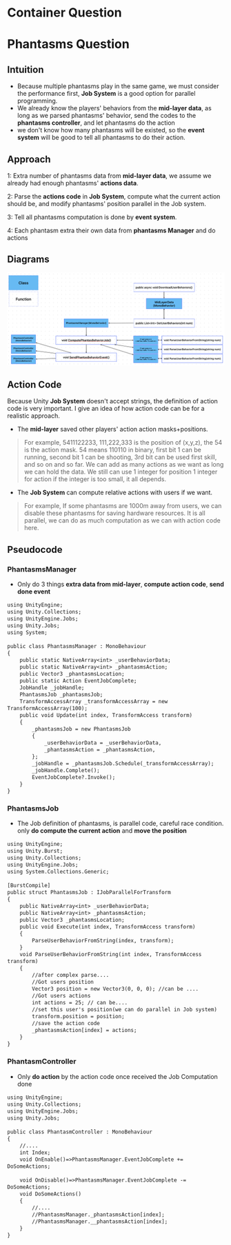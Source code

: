 # Container Question

# Phantasms Question
## Intuition
- Because multiple phantasms play in the same game, we must consider the performance first, **Job System** is a good option for parallel programming. 
- We already know the players' behaviors from the **mid-layer data**, as long as we parsed phantasms' behavior, send the codes to the **phantasms controller**, and let phantasms do the action
- we don't know how many phantasms will be existed, so the **event system** will be good to tell all phantasms to do their action.

## Approach
1: Extra number of phantasms data from **mid-layer data**, we assume we already had enough phantasms' **actions data**.

2: Parse the **actions code** in **Job System**, compute what the current action should be, and modify phantasms' position parallel in the Job system.

3: Tell all phantasms computation is done by **event system**.

4: Each phantasm extra their own data from **phantasms Manager** and do actions

## Diagrams
![Picture](./Concept.png)

## Action Code
Because Unity **Job System** doesn't accept strings, the definition of action code is very important. I give an idea of how action code can be for a realistic approach.

- The **mid-layer** saved other players' action action masks+positions. 

> For example, 5411122233, 111,222,333 is the position of (x,y,z), the 54 is the action mask. 54 means 110110 in binary, first bit 1 can be running, second bit 1 can be shooting, 3rd bit can be used first skill, and so on and so far. We can add as many actions as we want as long we can hold the data. We still can use 1 integer for position 1 integer for action if the integer is too small, it all depends.

- The **Job System** can compute relative actions with users if we want.

> For example, If some phantasms are 1000m away from users, we can disable these phantasms for saving hardware resources. It is all parallel, we can do as much computation as we can with action code here. 

## Pseudocode 
### PhantasmsManager
- Only do 3 things **extra data from mid-layer**, **compute action code**, **send done event**

```CSharp
using UnityEngine;
using Unity.Collections;
using UnityEngine.Jobs;
using Unity.Jobs;
using System;

public class PhantasmsManager : MonoBehaviour
{
    public static NativeArray<int> _userBehaviorData;
    public static NativeArray<int> _phantasmsAction;
    public Vector3 _phantasmsLocation;
    public static Action EventJobComplete;
    JobHandle _jobHandle;
    PhantasmsJob _phantasmsJob;
    TransformAccessArray _transformAccessArray = new TransformAccessArray(100);
    public void Update(int index, TransformAccess transform)
    {
        _phantasmsJob = new PhantasmsJob
        {
            _userBehaviorData = _userBehaviorData,
            _phantasmsAction = _phantasmsAction,
        };
        _jobHandle = _phantasmsJob.Schedule(_transformAccessArray);
        _jobHandle.Complete();
        EventJobComplete?.Invoke();
    }
}

```

### PhantasmsJob
- The Job definition of phantasms, is parallel code, careful race condition. only **do compute the current action** and **move the position**

``` CSharp
using UnityEngine;
using Unity.Burst;
using Unity.Collections;
using UnityEngine.Jobs;
using System.Collections.Generic;

[BurstCompile]
public struct PhantasmsJob : IJobParallelForTransform
{
    public NativeArray<int> _userBehaviorData;
    public NativeArray<int> _phantasmsAction;
    public Vector3 _phantasmsLocation;
    public void Execute(int index, TransformAccess transform)
    {
        ParseUserBehaviorFromString(index, transform);
    }
    void ParseUserBehaviorFromString(int index, TransformAccess transform)
    {
        //after complex parse....
        //Got users position
        Vector3 position = new Vector3(0, 0, 0); //can be ....
        //Got users actions
        int actions = 25; // can be....
        //set this user's position(we can do parallel in Job system)
        transform.position = position;
        //save the action code
        _phantasmsAction[index] = actions;
    }
}
```

### PhantasmController
- Only **do action** by the action code once received the Job Computation done

```CSharp
using UnityEngine;
using Unity.Collections;
using UnityEngine.Jobs;
using Unity.Jobs;

public class PhantasmController : MonoBehaviour
{
    //....
    int Index;
    void OnEnable()=>PhantasmsManager.EventJobComplete += DoSomeActions;

    void OnDisable()=>PhantasmsManager.EventJobComplete -= DoSomeActions;
    void DoSomeActions()
    {
        //....
        //PhantasmsManager._phantasmsAction[index];
        //PhantasmsManager.__phantasmsAction[index];
    }
}

```

